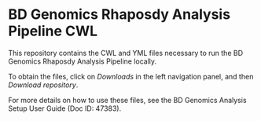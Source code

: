 # BD Genomics Rhaposdy Analysis Pipeline CWL

This repository contains the CWL and YML files necessary to run the BD Genomics Rhaposdy Analysis Pipeline locally.

To obtain the files, click on _Downloads_ in the left navigation panel, and then _Download repository_.

For more details on how to use these files, see the BD Genomics Analysis Setup User Guide (Doc ID: 47383).
